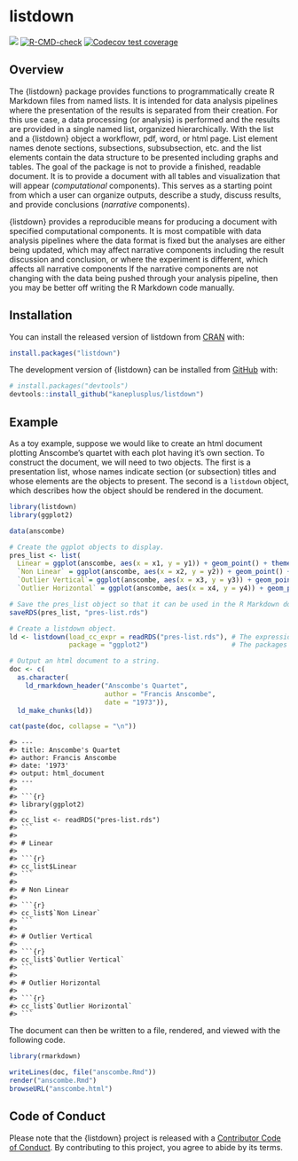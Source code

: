 <!-- README.md is generated from README.Rmd. Please edit that file -->

# listdown

<!-- badges: start -->

[![](https://www.r-pkg.org/badges/version/listdown?color=blue)](https://cran.r-project.org/package=listdown)
[![R-CMD-check](https://github.com/kaneplusplus/listdown/workflows/R-CMD-check/badge.svg)](https://github.com/kaneplusplus/listdown/actions)
[![Codecov test
coverage](https://codecov.io/gh/kaneplusplus/listdown/branch/master/graph/badge.svg)](https://codecov.io/gh/kaneplusplus/listdown?branch=master)
<!-- badges: end -->

## Overview

The {listdown} package provides functions to programmatically create R
Markdown files from named lists. It is intended for data analysis
pipelines where the presentation of the results is separated from their
creation. For this use case, a data processing (or analysis) is
performed and the results are provided in a single named list, organized
hierarchically. With the list and a {listdown} object a workflowr, pdf,
word, or html page. List element names denote sections, subsections,
subsubsection, etc. and the list elements contain the data structure to
be presented including graphs and tables. The goal of the package is not
to provide a finished, readable document. It is to provide a document
with all tables and visualization that will appear (*computational*
components). This serves as a starting point from which a user can
organize outputs, describe a study, discuss results, and provide
conclusions (*narrative* components).

{listdown} provides a reproducible means for producing a document with
specified computational components. It is most compatible with data
analysis pipelines where the data format is fixed but the analyses are
either being updated, which may affect narrative components including
the result discussion and conclusion, or where the experiment is
different, which affects all narrative components If the narrative
components are not changing with the data being pushed through your
analysis pipeline, then you may be better off writing the R Markdown
code manually.

## Installation

You can install the released version of listdown from
[CRAN](https://CRAN.R-project.org) with:

``` r
install.packages("listdown")
```

The development version of {listdown} can be installed from
[GitHub](https://github.com/) with:

``` r
# install.packages("devtools")
devtools::install_github("kaneplusplus/listdown")
```

## Example

As a toy example, suppose we would like to create an html document
plotting Anscombe’s quartet with each plot having it’s own section. To
construct the document, we will need to two objects. The first is a
presentation list, whose names indicate section (or subsection) titles
and whose elements are the objects to present. The second is a
`listdown` object, which describes how the object should be rendered in
the document.

``` r
library(listdown)
library(ggplot2)

data(anscombe)

# Create the ggplot objects to display.
pres_list <- list(
  Linear = ggplot(anscombe, aes(x = x1, y = y1)) + geom_point() + theme_bw(),
  `Non Linear` = ggplot(anscombe, aes(x = x2, y = y2)) + geom_point() + theme_bw(),
  `Outlier Vertical`= ggplot(anscombe, aes(x = x3, y = y3)) + geom_point() + theme_bw(),
  `Outlier Horizontal` = ggplot(anscombe, aes(x = x4, y = y4)) + geom_point() + theme_bw())

# Save the pres_list object so that it can be used in the R Markdown document.
saveRDS(pres_list, "pres-list.rds")

# Create a listdown object.
ld <- listdown(load_cc_expr = readRDS("pres-list.rds"), # The expression to load pres_list.
               package = "ggplot2")                     # The packages needed to render plots.

# Output an html document to a string.
doc <- c(
  as.character(
    ld_rmarkdown_header("Anscombe's Quartet",
                        author = "Francis Anscombe",
                        date = "1973")),
  ld_make_chunks(ld))

cat(paste(doc, collapse = "\n"))
```

    #> ---
    #> title: Anscombe's Quartet
    #> author: Francis Anscombe
    #> date: '1973'
    #> output: html_document
    #> ---
    #> 
    #> ```{r}
    #> library(ggplot2)
    #> 
    #> cc_list <- readRDS("pres-list.rds")
    #> ```
    #> 
    #> # Linear
    #> 
    #> ```{r}
    #> cc_list$Linear
    #> ```
    #> 
    #> # Non Linear
    #> 
    #> ```{r}
    #> cc_list$`Non Linear`
    #> ```
    #> 
    #> # Outlier Vertical
    #> 
    #> ```{r}
    #> cc_list$`Outlier Vertical`
    #> ```
    #> 
    #> # Outlier Horizontal
    #> 
    #> ```{r}
    #> cc_list$`Outlier Horizontal`
    #> ```

The document can then be written to a file, rendered, and viewed with
the following code.

``` r
library(rmarkdown)

writeLines(doc, file("anscombe.Rmd"))
render("anscombe.Rmd")
browseURL("anscombe.html")
```

<!-- 
## Example

This is a basic example which shows you how to solve a common problem:


```r
library(listdown)
## basic example code
```
-->

## Code of Conduct

Please note that the {listdown} project is released with a [Contributor
Code of Conduct](CODE_OF_CONDUCT.md). By contributing to this project,
you agree to abide by its terms.
